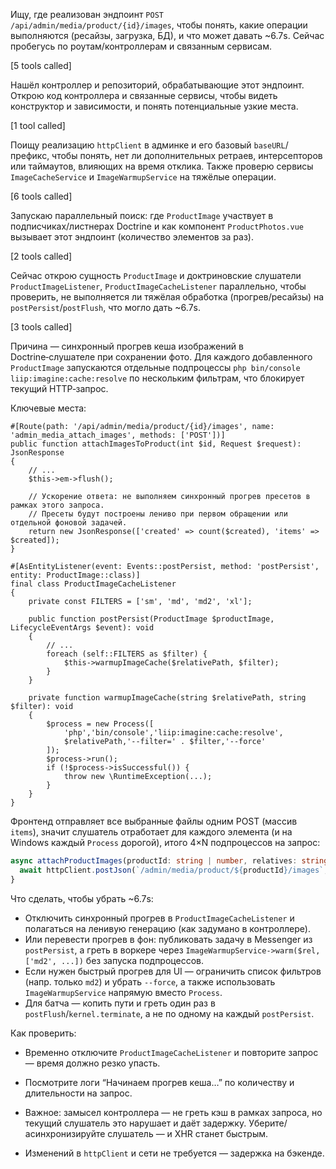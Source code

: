 Ищу, где реализован эндпоинт `POST /api/admin/media/product/{id}/images`, чтобы понять, какие операции выполняются (ресайзы, загрузка, БД), и что может давать ~6.7s. Сейчас пробегусь по роутам/контроллерам и связанным сервисам.

[5 tools called]

Нашёл контроллер и репозиторий, обрабатывающие этот эндпоинт. Открою код контроллера и связанные сервисы, чтобы видеть конструктор и зависимости, и понять потенциальные узкие места.

[1 tool called]

Поищу реализацию `httpClient` в админке и его базовый `baseURL`/префикс, чтобы понять, нет ли дополнительных ретраев, интерсепторов или таймаутов, влияющих на время отклика. Также проверю сервисы `ImageCacheService` и `ImageWarmupService` на тяжёлые операции.

[6 tools called]

Запускаю параллельный поиск: где `ProductImage` участвует в подписчиках/листнерах Doctrine и как компонент `ProductPhotos.vue` вызывает этот эндпоинт (количество элементов за раз).

[2 tools called]

Сейчас открою сущность `ProductImage` и доктриновские слушатели `ProductImageListener`, `ProductImageCacheListener` параллельно, чтобы проверить, не выполняется ли тяжёлая обработка (прогрев/ресайзы) на `postPersist`/`postFlush`, что могло дать ~6.7s.

[3 tools called]

Причина — синхронный прогрев кеша изображений в Doctrine‑слушателе при сохранении фото. Для каждого добавленного `ProductImage` запускаются отдельные подпроцессы `php bin/console liip:imagine:cache:resolve` по нескольким фильтрам, что блокирует текущий HTTP‑запрос.

Ключевые места:
```135:186:src/Controller/Admin/MediaAdminController.php
#[Route(path: '/api/admin/media/product/{id}/images', name: 'admin_media_attach_images', methods: ['POST'])]
public function attachImagesToProduct(int $id, Request $request): JsonResponse
{
    // ...
    $this->em->flush();

    // Ускорение ответа: не выполняем синхронный прогрев пресетов в рамках этого запроса.
    // Пресеты будут построены лениво при первом обращении или отдельной фоновой задачей.
    return new JsonResponse(['created' => count($created), 'items' => $created]);
}
```

```14:110:src/EventListener/ProductImageCacheListener.php
#[AsEntityListener(event: Events::postPersist, method: 'postPersist', entity: ProductImage::class)]
final class ProductImageCacheListener
{
    private const FILTERS = ['sm', 'md', 'md2', 'xl'];

    public function postPersist(ProductImage $productImage, LifecycleEventArgs $event): void
    {
        // ...
        foreach (self::FILTERS as $filter) {
            $this->warmupImageCache($relativePath, $filter);
        }
    }

    private function warmupImageCache(string $relativePath, string $filter): void
    {
        $process = new Process([
            'php','bin/console','liip:imagine:cache:resolve',
            $relativePath,'--filter=' . $filter,'--force'
        ]);
        $process->run();
        if (!$process->isSuccessful()) {
            throw new \RuntimeException(...);
        }
    }
}
```

Фронтенд отправляет все выбранные файлы одним POST (массив `items`), значит слушатель отработает для каждого элемента (и на Windows каждый `Process` дорогой), итого 4×N подпроцессов на запрос:
```15:17:assets/admin/repositories/MediaRepository.ts
async attachProductImages(productId: string | number, relatives: string[]): Promise<void> {
  await httpClient.postJson(`/admin/media/product/${productId}/images`, { items: relatives })
}
```

Что сделать, чтобы убрать ~6.7s:
- Отключить синхронный прогрев в `ProductImageCacheListener` и полагаться на ленивую генерацию (как задумано в контроллере).
- Или перевести прогрев в фон: публиковать задачу в Messenger из `postPersist`, а греть в воркере через `ImageWarmupService->warm($rel, ['md2', ...])` без запуска подпроцессов.
- Если нужен быстрый прогрев для UI — ограничить список фильтров (напр. только `md2`) и убрать `--force`, а также использовать `ImageWarmupService` напрямую вместо `Process`.
- Для батча — копить пути и греть один раз в `postFlush`/`kernel.terminate`, а не по одному на каждый `postPersist`.

Как проверить:
- Временно отключите `ProductImageCacheListener` и повторите запрос — время должно резко упасть.
- Посмотрите логи “Начинаем прогрев кеша…” по количеству и длительности на запрос.

- Важное: замысел контроллера — не греть кэш в рамках запроса, но текущий слушатель это нарушает и даёт задержку. Уберите/асинхронизируйте слушатель — и XHR станет быстрым.

- Изменений в `httpClient` и сети не требуется — задержка на бэкенде.